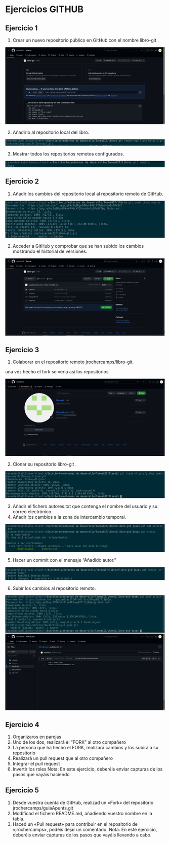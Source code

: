  # Ejercicios GITHUB

## Ejercicio 1

1. Crear un nuevo repositorio público en GitHub con el nombre libro-git .

![image](1.png)

2. Añadirlo al repositorio local del libro.

![image](2.png)

3. Mostrar todos los repositorios remotos configurados. 

![image](3.png)

## Ejercicio 2

1. Añadir los cambios del repositorio local al repositorio remoto de GitHub.

![image](4.png)

2. Acceder a GitHub y comprobar que se han subido los cambios mostrando el historial de versiones. 

![image](5.png)

## Ejercicio 3

1. Colaborar en el repositorio remoto jrochercamps/libro-git.

<p>una vez hecho el fork se veria asi los repositorios</p>

![image](6.png)

2. Clonar su repositorio libro-git .

![image](7.png)

3. Añadir el fichero autores.txt que contenga el nombre del usuario y su correo electrónico.
4. Añadir los cambios a la zona de intercambio temporal.

![image](8.png)

5. Hacer un commit con el mensaje “Añadido autor.”

![image](9.png)

6. Subir los cambios al repositorio remoto. 

![image](10.png)
![image](10-1.png)

## Ejercicio 4

1. Organizaros en parejas
2. Uno de los dos, realizará el “FORK” al otro compañero
3. La persona que ha hecho el FORK, realizará cambios y los subirá a su
repositorio
4. Realizará un pull request que al otro compañero
5. Integrar el pull request
6. Invertir los roles
Nota: En este ejercicio, deberéis enviar capturas de los pasos que vayáis haciendo


## Ejercicio 5

1. Desde vuestra cuenta de GitHub, realizad un «Fork» del repositorio
jrochercamps/guiaApunts.git
2. Modificad el fichero README.md, añadiendo vuestro nombre en la tabla.
3. Haced un «Pull request» para contribuir en el repositorio de
«jrochercamps», podéis dejar un comentario.
Nota: En este ejercicio, deberéis enviar capturas de los pasos que vayáis
llevando a cabo.